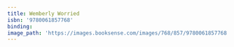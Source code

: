 ```yaml
---
title: Wemberly Worried
isbn: '9780061857768'
binding:
image_path: 'https://images.booksense.com/images/768/857/9780061857768.jpg'
---
```



